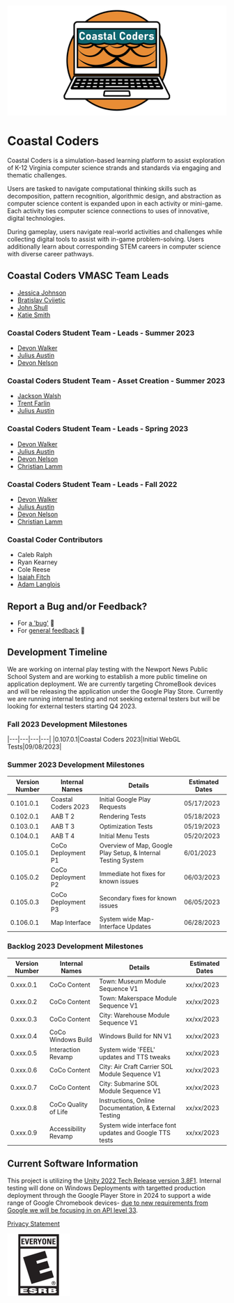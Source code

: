 ![Coastal Coders Banner Image](./media/CoCo_GitHubSM.png)

# Coastal Coders

Coastal Coders is a simulation-based learning platform to assist exploration of K-12 Virginia computer science strands and standards via engaging and thematic challenges.

Users are tasked to navigate computational thinking skills such as decomposition, pattern recognition, algorithmic design, and abstraction as computer science content is expanded upon in each activity or mini-game. Each activity ties computer science connections to uses of innovative, digital technologies.

During gameplay, users navigate real-world activities and challenges while collecting digital tools to assist with in-game problem-solving. Users additionally learn about corresponding STEM careers in computer science with diverse career pathways. 

## Coastal Coders VMASC Team Leads

* [Jessica Johnson](mailto:j17johnso@odu.edu)
* [Bratislav Cvijetic](mailto:bcvijeti@odu.ed)
* [John Shull](github.com/jshull)
* [Katie Smith](mailto:k3smith@odu.edu)

### Coastal Coders Student Team - Leads - Summer 2023

* [Devon Walker](https://dwalk024.wixsite.com/devon-walker)
* [Julius Austin](https://www.artstation.com/jujua)
* [Devon Nelson](https://devongod123.wixsite.com/devonnelsonportfolio/portfolio)

### Coastal Coders Student Team  - Asset Creation - Summer 2023

* [Jackson Walsh](https://www.coroflot.com/JacksonWalsh)
* [Trent Farlin]()
* [Julius Austin](https://www.artstation.com/jujua)

### Coastal Coders Student Team - Leads - Spring 2023

* [Devon Walker](https://dwalk024.wixsite.com/devon-walker)
* [Julius Austin](https://www.artstation.com/jujua)
* [Devon Nelson](https://devongod123.wixsite.com/devonnelsonportfolio/portfolio)
* [Christian Lamm](https://www.artstation.com/christianlamm)

### Coastal Coders Student Team - Leads - Fall 2022

* [Devon Walker](https://dwalk024.wixsite.com/devon-walker)
* [Julius Austin](https://www.artstation.com/jujua)
* [Devon Nelson](https://devongod123.wixsite.com/devonnelsonportfolio/portfolio)
* [Christian Lamm](https://www.artstation.com/christianlamm)

### Coastal Coder Contributors

* Caleb Ralph
* Ryan Kearney
* Cole Reese
* [Isaiah Fitch](https://github.com/FitchIsaiah)
* [Adam Langlois](https://github.com/AdamLanglois)

## Report a Bug and/or Feedback?

* For [a 'bug'](https://github.com/Virginia-Digital-Shipbuilding-Program/CoCo/issues/new?assignees=JShull&labels=bug&projects=&template=coastal-coders-bug-report.md&title=%5BCoastal+Coders+Bug+Report%5D) 🐛 
* For [general feedback](https://github.com/Virginia-Digital-Shipbuilding-Program/CoCo/issues/new?assignees=JShull&labels=general+feedback%2C+question&projects=&template=coastal-coders-general-feedback.md&title=%5BCoastal+Coders+General+Feedback%5D) 📓

## Development Timeline

We are working on internal play testing with the Newport News Public School System and are working to establish a more public timeline on application deployment. We are currently targeting ChromeBook devices and will be releasing the application under the Google Play Store. Currently we are running internal testing and not seeking external testers but will be looking for external testers starting  Q4 2023.

### Fall 2023 Development Milestones

|---|---|---|---|
|0.107.0.1|Coastal Coders 2023|Initial WebGL Tests|09/08/2023|

### Summer 2023 Development Milestones

|Version Number|Internal Names|Details|Estimated Dates|
|---|---|---|---|
|0.101.0.1|Coastal Coders 2023|Initial Google Play Requests|05/17/2023|
|0.102.0.1|AAB T 2|Rendering Tests|05/18/2023|
|0.103.0.1|AAB T 3|Optimization Tests|05/19/2023|
|0.104.0.1|AAB T 4|Initial Menu Tests|05/20/2023|
|0.105.0.1|CoCo Deployment P1|Overview of Map, Google Play Setup, & Internal Testing System|6/01/2023|
|0.105.0.2|CoCo Deployment P2|Immediate hot fixes for known issues|06/03/2023|
|0.105.0.3|CoCo Deployment P3|Secondary fixes for known issues|06/05/2023|
|0.106.0.1|Map Interface|System wide Map-Interface Updates|06/28/2023|


### Backlog 2023 Development Milestones

|Version Number|Internal Names|Details|Estimated Dates|
|---|---|---|---|
|0.xxx.0.1|CoCo Content|Town: Museum Module Sequence V1|xx/xx/2023|
|0.xxx.0.2|CoCo Content|Town: Makerspace Module Sequence V1|xx/xx/2023|
|0.xxx.0.3|CoCo Content|City: Warehouse Module Sequence V1|xx/xx/2023|
|0.xxx.0.4|CoCo Windows Build|Windows Build for NN V1|xx/xx/2023|
|0.xxx.0.5|Interaction Revamp|System wide 'FEEL' updates and TTS tweaks|xx/xx/2023|
|0.xxx.0.6|CoCo Content|City: Air Craft Carrier SOL Module Sequence V1|xx/xx/2023|
|0.xxx.0.7|CoCo Content|City: Submarine SOL Module Sequence V1|xx/xx/2023|
|0.xxx.0.8|CoCo Quality of Life|Instructions, Online Documentation, & External Testing|xx/xx/2023|
|0.xxx.0.9|Accessibility Revamp|System wide interface font updates and Google TTS tests|xx/xx/2023|


## Current Software Information

This project is utilizing the [Unity 2022 Tech Release version 3.8F1](https://unity.com/releases/editor/whats-new/2022.8.1). Internal testing will done on Windows Deployments with targetted production deployment through the Google Player Store in 2024 to support a wide range of Google Chromebook devices- [due to new requirements from Google we will be focusing in on API level 33](https://support.google.com/googleplay/android-developer/answer/11926878?hl=en). 

[Privacy Statement](https://fuzzphyte.com/coastal-coders-privacy-policy-page/)

[![E for everybody](./media/ESRB_EVERYONE.png)](https://www.esrb.org/ratings-guide/)
